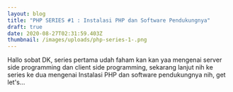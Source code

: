 ```yaml
---
layout: blog
title: "PHP SERIES #1 : Instalasi PHP dan Software Pendukungnya"
draft: true
date: 2020-08-27T02:31:59.403Z
thumbnail: /images/uploads/php-series-1-.png
---
```

Hallo sobat DK, series pertama udah faham kan kan yaa mengenai server side programming dan client side programming, sekarang lanjut nih ke series ke dua mengenai Instalasi PHP dan software pendukungnya nih, get let's...